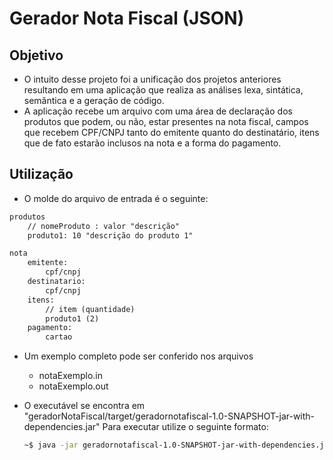 # Gerador Nota Fiscal (JSON)

## Objetivo

-   O intuito desse projeto foi a unificação dos projetos anteriores resultando em uma aplicação que realiza as análises lexa, sintática, semântica e a geração de código.
-   A aplicação recebe um arquivo com uma área de declaração dos produtos que podem, ou não, estar presentes na nota fiscal, campos que recebem CPF/CNPJ tanto do emitente quanto do destinatário, itens que de fato estarão inclusos na nota e a forma do pagamento.

## Utilização

-   O molde do arquivo de entrada é o seguinte:
```txt
produtos
    // nomeProduto : valor "descrição"
    produto1: 10 "descrição do produto 1"

nota
    emitente:
        cpf/cnpj
    destinatario:
        cpf/cnpj
    itens:
        // item (quantidade)
        produto1 (2)
    pagamento:
        cartao
```

-   Um exemplo completo pode ser conferido nos arquivos 
    *   notaExemplo.in 
    *   notaExemplo.out

-   O executável se encontra em "geradorNotaFiscal/target/geradornotafiscal-1.0-SNAPSHOT-jar-with-dependencies.jar"
    Para executar utilize o seguinte formato:
    ```bash
    ~$ java -jar geradornotafiscal-1.0-SNAPSHOT-jar-with-dependencies.jar notaEntrada.in notaSaida.out
    ```